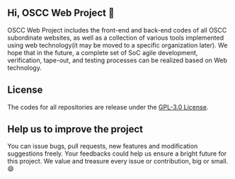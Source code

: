 ## Hi, OSCC Web Project 👋
OSCC Web Project includes the front-end and back-end codes of all OSCC subordinate websites, as well as a collection of various tools implemented using web technology(it may be moved to a specific organization later). We hope that in the future, a complete set of SoC agile development, verification, tape-out, and testing processes can be realized based on Web technology.

## License
The codes for all repositories are release under the [GPL-3.0 License](LICENSE).

## Help us to improve the project
You can issue bugs, pull requests, new features and modification suggestions freely. Your feedbacks could help us ensure a bright future for this project. We value and treasure every issue or contribution, big or small. 😄
